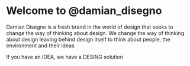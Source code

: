 # Welcome to @damian_disegno 

Damian Disegno is a fresh brand in the world of design that seeks to change the way of thinking about design.
We change the way of thinking about design leaving behind design itself to think about people, the environment and their ideas

If you have an IDEA, we have a DESING solution
